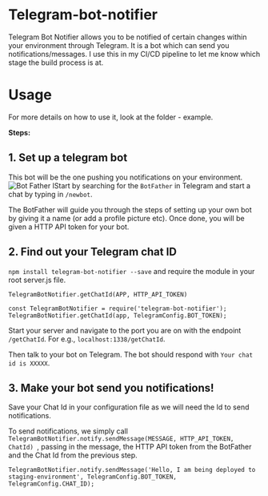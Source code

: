 # Telegram-bot-notifier
Telegram Bot Notifier allows you to be notified of certain changes within your environment through Telegram. It is a bot which can send you notifications/messages. I use this in my CI/CD pipeline to let me know which stage the build process is at.

# Usage
For more details on how to use it, look at the folder - example.

**Steps:**

## 1. Set up a telegram bot

This bot will be the one pushing you notifications on your environment. 
![Bot Father](https://pbs.twimg.com/media/C63YqFpWoAA6KeK.jpg)
IStart by searching for the `BotFather` in Telegram and start a chat by typing in `/newbot`.

The BotFather will guide you through the steps of setting up your own bot by giving it a name (or add a profile picture etc). Once done, you will be given a HTTP API token for your bot. 

## 2. Find out your Telegram chat ID

`npm install telegram-bot-notifier --save` and require the module in your root server.js file. 

`TelegramBotNotifier.getChatId(APP, HTTP_API_TOKEN)` 

```
const TelegramBotNotifier = require('telegram-bot-notifier');
TelegramBotNotifier.getChatId(app, TelegramConfig.BOT_TOKEN);

```
Start your server and navigate to the port you are on with the endpoint `/getChatId`. For e.g., `localhost:1338/getChatId`. 

Then talk to your bot on Telegram. The bot should respond with `Your chat id is XXXXX`. 


## 3. Make your bot send you notifications!
Save your Chat Id in your configuration file as we will need the Id to send notifications. 

To send notifications, we simply call  `TelegramBotNotifier.notify.sendMessage(MESSAGE, HTTP_API_TOKEN, ChatId) `, passing in the message, the HTTP API token from the BotFather and the Chat Id from the previous step. 
```
TelegramBotNotifier.notify.sendMessage('Hello, I am being deployed to staging-environment', TelegramConfig.BOT_TOKEN, TelegramConfig.CHAT_ID);
```



